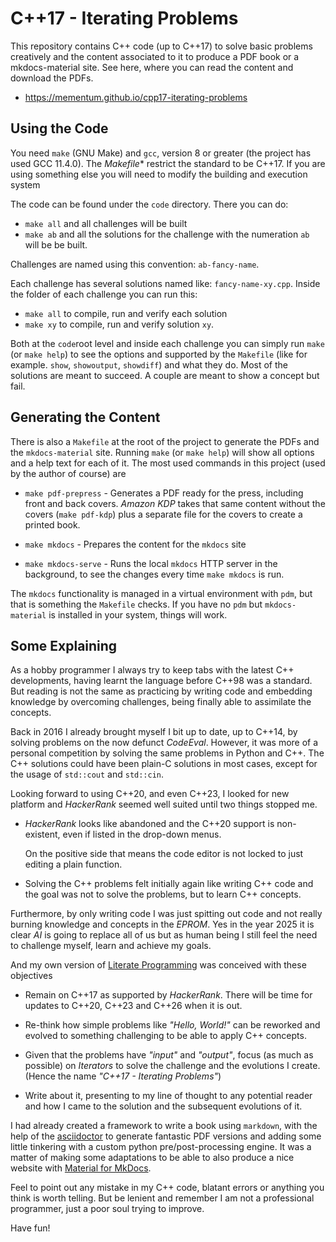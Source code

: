 # C++17 - Iterating Problems

This repository contains C++ code (up to C++17) to solve basic problems creatively and the content associated to it to produce a PDF book or a mkdocs-material site. See here, where you can read the content and download the PDFs.

  - https://mementum.github.io/cpp17-iterating-problems

## Using the Code

You need `make` (GNU Make) and `gcc`, version 8 or greater (the project has used GCC 11.4.0). The *Makefile** restrict the standard to be C++17. If you are using something else you will need to modify the building and execution system

The code can be found under the `code` directory. There you can do:

  - `make all` and all challenges will be built
  - `make ab` and all the solutions for the challenge with the numeration `ab` will be be built.
  
Challenges are named using this convention: `ab-fancy-name`.

Each challenge has several solutions named like: `fancy-name-xy.cpp`. Inside the folder of each challenge you can run this:

  - `make all` to compile, run and verify each solution
  - `make xy` to compile, run and verify solution `xy`.
  
Both at the `code`root level and inside each challenge you can simply run `make` (or `make help`) to see the options and supported by the `Makefile` (like for example. `show`, `showoutput`, `showdiff`) and what they do. Most of the solutions are meant to succeed. A couple are meant to show a concept but fail.

## Generating the Content

There is also a `Makefile` at the root of the project to generate the PDFs and the `mkdocs-material` site. Running `make` (or `make help`) will show all options and a help text for each of it. The most used commands in this project (used by the author of course) are

  - `make pdf-prepress` - Generates a PDF ready for the press, including front and back covers. *Amazon KDP* takes that same content without the covers (`make pdf-kdp`) plus a separate file for the covers to create a printed book.

  - `make mkdocs` - Prepares the content for the `mkdocs` site

  - `make mkdocs-serve` - Runs the local `mkdocs` HTTP server in the background, to see the changes every time `make mkdocs` is run.
  
The `mkdocs` functionality is managed in a virtual environment with `pdm`, but that is something the `Makefile` checks. If you have no `pdm` but `mkdocs-material` is installed in your system, things will work.

## Some Explaining

As a hobby programmer I always try to keep tabs with the latest C++ developments, having learnt the language before C++98 was a standard. But reading is not the same as practicing by writing code and embedding knowledge by overcoming challenges, being finally able to assimilate the concepts.

Back in 2016 I already brought myself I bit up to date, up to C++14, by solving problems on the now defunct *CodeEval*. However, it was more of a personal competition by solving the same problems in Python and C++. The C++ solutions could have been plain-C solutions in most cases, except for the usage of `std::cout` and `std::cin`.

Looking forward to using C++20, and even C++23, I looked for new platform and *HackerRank* seemed well suited until two things stopped me.

  - *HackerRank* looks like abandoned and the C++20 support is non-existent, even if listed in the drop-down menus.
  
    On the positive side that means the code editor is not locked to just editing a plain function.
    
  - Solving the C++ problems felt initially again like writing C++ code and the goal was not to solve the problems, but to learn C++ concepts.
  
Furthermore, by only writing code I was just spitting out code and not really burning knowledge and concepts in the *EPROM*. Yes in the year 2025 it is clear *AI* is going to replace all of us but as human being I still feel the need to challenge myself, learn and achieve my goals.

And my own version of [Literate Programming](https://en.wikipedia.org/wiki/Literate_programming) was conceived with these objectives

  - Remain on C++17 as supported by *HackerRank*. There will be time for updates to C++20, C++23 and C++26 when it is out.

  - Re-think how simple problems like *"Hello, World!"* can be reworked and evolved to something challenging to be able to apply C++ concepts.
  
  - Given that the problems have *"input"* and *"output"*, focus (as much as possible) on *Iterators* to solve the challenge and the evolutions I create. (Hence the name *"C++17 - Iterating Problems"*)
  
  - Write about it, presenting to my line of thought to any potential reader and how I came to the solution and the subsequent evolutions of it.
  
I had already created a framework to write a book using `markdown`, with the help of the [asciidoctor](https://asciidoctor.org/) to generate fantastic PDF versions and adding some little tinkering with a custom python pre/post-processing engine. It was a matter of making some adaptations to be able to also produce a nice website with [Material for MkDocs](https://squidfunk.github.io/mkdocs-material/).

Feel to point out any mistake in my C++ code, blatant errors or anything you think is worth telling. But be lenient and remember I am not a professional programmer, just a poor soul trying to improve.

Have fun!
